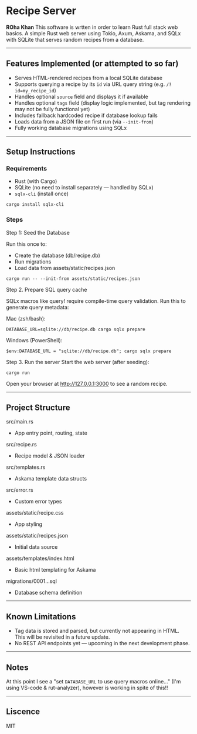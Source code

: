 # Recipe Server
**ROha Khan**
This software is wrtten in order to learn Rust full stack web basics.
A simple Rust web server using Tokio, Axum, Askama, and SQLx with SQLite that serves 
random recipes from a database.

---

## Features Implemented (or attempted to so far)

- Serves HTML-rendered recipes from a local SQLite database
- Supports querying a recipe by its `id` via URL query string (e.g. `/?id=my_recipe_id`)
- Handles optional `source` field and displays it if available
- Handles optional `tags` field (display logic implemented, but tag rendering may not be fully functional yet)
- Includes fallback hardcoded recipe if database lookup fails
- Loads data from a JSON file on first run (via `--init-from`)
- Fully working database migrations using SQLx

---

## Setup Instructions

### Requirements

- Rust (with Cargo)
- SQLite (no need to install separately — handled by SQLx)
- `sqlx-cli` (install once)

```sh
cargo install sqlx-cli
```


### Steps

Step 1: Seed the Database

Run this once to:
- Create the database (db/recipe.db)
- Run migrations
- Load data from assets/static/recipes.json

```
cargo run -- --init-from assets/static/recipes.json
```

Step 2. Prepare SQL query cache

SQLx macros like query! require compile-time query validation. Run this to generate query metadata:

Mac (zsh/bash):
```
DATABASE_URL=sqlite://db/recipe.db cargo sqlx prepare
```

Windows (PowerShell):
```
$env:DATABASE_URL = "sqlite://db/recipe.db"; cargo sqlx prepare
```

Step 3. Run the server
Start the web server (after seeding):
```
cargo run
```
Open your browser at http://127.0.0.1:3000 to see a random recipe.


---

## Project Structure

src/main.rs           
- App entry point, routing, state

src/recipe.rs         
- Recipe model & JSON loader

src/templates.rs      
- Askama template data structs

src/error.rs          
- Custom error types

assets/static/recipe.css    
- App styling

assets/static/recipes.json  
- Initial data source

assets/templates/index.html 
- Basic html templating for Askama

migrations/0001...sql        
- Database schema definition


---

## Known Limitations
- Tag data is stored and parsed, but currently not appearing in HTML. This will be revisited in a future update.
- No REST API endpoints yet — upcoming in the next development phase.

---

## Notes
At this point I see a "set `DATABASE_URL` to use query macros online..." (I'm using VS-code & rut-analyzer), however is working in spite of this!!


---

## Liscence 
MIT